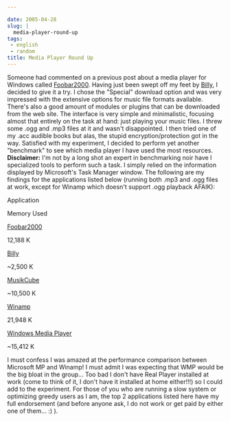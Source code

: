```yaml
---

date: 2005-04-28
slug: |
  media-player-round-up
tags:
 - english
 - random
title: Media Player Round Up
---
```


Someone had commented on a previous post about a media player for
Windows called [Foobar2000](http://foobar2000.org/). Having just been
swept off my feet by [Billy](http://www.sheepfriends.com/?page=billy), I
decided to give it a try. I chose the "Special" download option and was
very impressed with the extensive options for music file formats
available. There's also a good amount of modules or plugins that can be
downloaded from the web site. The interface is very simple and
minimalistic, focusing almost that entirely on the task at hand: just
playing your music files. I threw some .ogg and .mp3 files at it and
wasn't disappointed. I then tried one of my .acc audible books but alas,
the stupid encryption/protection got in the way. Satisfied with my
experiment, I decided to perform yet another "benchmark" to see which
media player I have used the most resources. **Disclaimer:** I'm not by
a long shot an expert in benchmarking noir have I specialized tools to
perform such a task. I simply relied on the information displayed by
Microsoft's Task Manager window. The following are my findings for the
applications listed below (running both .mp3 and .ogg files at work,
except for Winamp which doesn't support .ogg playback AFAIK):

Application

Memory Used

[Foobar2000](http://foobar2000.org/)

12,188 K

[Billy](http://www.sheepfriends.com/?page=billy)

\~2,500 K

[MusikCube](http://www.musikcube.com)

\~10,500 K

[Winamp](http://www.winamp.com)

21,948 K

[Windows Media
Player](http://www.microsoft.com/windows/windowsmedia/default.aspx)

\~15,412 K

I must confess I was amazed at the performance comparison between
Microsoft MP and Winamp! I must admit I was expecting that WMP would be
the big bloat in the group... Too bad I don't have Real Player installed
at work (come to think of it, I don't have it installed at home
either!!!) so I could add to the experiment. For those of you who are
running a slow system or optimizing greedy users as I am, the top 2
applications listed here have my full endorsement (and before anyone
ask, I do not work or get paid by either one of them... :) ).
